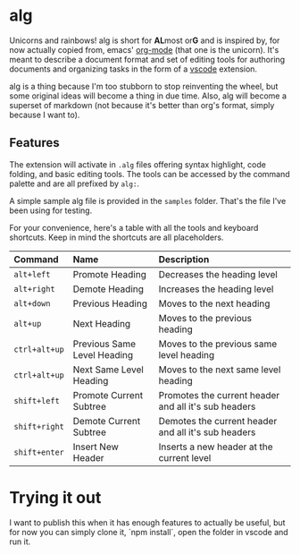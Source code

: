 # alg

Unicorns and rainbows! alg is short for **AL**most or**G** and is inspired by, for now actually copied from, emacs' [org-mode](https://orgmode.org/) (that one is the unicorn). It's meant to describe a document format and set of editing tools for authoring documents and organizing tasks in the form of a [vscode](https://code.visualstudio.com/) extension.

alg is a thing because I'm too stubborn to stop reinventing the wheel, but some original ideas will become a thing in due time. Also, alg will become a superset of markdown (not because it's better than org's format, simply because I want to).

## Features
The extension will activate in `.alg` files offering syntax highlight, code folding, and basic editing tools. The tools can be accessed by the command palette and are all prefixed by `alg:`.

A simple sample alg file is provided in the `samples` folder. That's the file I've been using for testing.

For your convenience, here's a table with all the tools and keyboard shortcuts. Keep in mind the shortcuts are all placeholders.

|Command|Name|Description|
|:------|:---|:----------|
|`alt+left`   |Promote Heading            |Decreases the heading level                         |
|`alt+right`  |Demote Heading             |Increases the heading level                         |
|`alt+down`   |Previous Heading           |Moves to the next heading                           |
|`alt+up`     |Next Heading               |Moves to the previous heading                       |
|`ctrl+alt+up`|Previous Same Level Heading|Moves to the previous same level heading            |
|`ctrl+alt+up`|Next Same Level Heading    |Moves to the next same level heading                |
|`shift+left` |Promote Current Subtree    |Promotes the current header and all it's sub headers|
|`shift+right`|Demote Current Subtree     |Demotes the current header and all it's sub headers |
|`shift+enter`|Insert New Header          |Inserts a new header at the current level           |

# Trying it out
I want to publish this when it has enough features to actually be useful, but for now you can simply clone it, ´npm install´, open the folder in vscode and run it.
